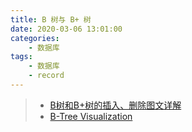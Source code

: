 ```yaml
---
title: B 树与 B+ 树
date: 2020-03-06 13:01:00
categories:
	- 数据库
tags:
	- 数据库
	- record
---
```


> - [B树和B+树的插入、删除图文详解](https://www.cnblogs.com/nullzx/p/8729425.html)
> - [B-Tree Visualization](https://www.cs.usfca.edu/~galles/visualization/BTree.html)

